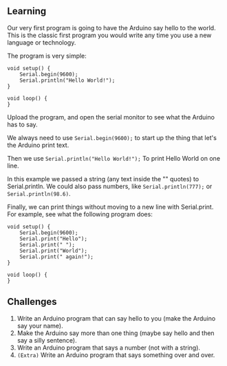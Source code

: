 ## Learning
Our very first program is going to have the Arduino say hello to the world.
This is the classic first program you would write any time you use a new
language or technology.

The program is very simple:
```
void setup() {
    Serial.begin(9600);
    Serial.println("Hello World!");
}

void loop() {
}
```
Upload the program, and open the serial monitor to see what the Arduino has
to say.

We always need to use `Serial.begin(9600);` to start up the thing that let's
the Arduino print text.

Then we use `Serial.println("Hello World!");` To print Hello World on one line.

In this example we passed a string (any text inside the "" quotes) to
Serial.println. We could also pass numbers, like `Serial.println(777);` or
`Serial.println(98.6)`.

Finally, we can print things without moving to a new line with Serial.print.
For example, see what the following program does:
```
void setup() {
    Serial.begin(9600);
    Serial.print("Hello");
    Serial.print(" ");
    Serial.print("World");
    Serial.print(" again!");
}

void loop() {
}
```

## Challenges
1. Write an Arduino program that can say hello to you (make the Arduino say your name).
2. Make the Arduino say more than one thing (maybe say hello and then say a silly sentence).
3. Write an Arduino program that says a number (not with a string).
4. `(Extra)` Write an Arduino program that says something over and over.
